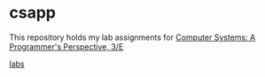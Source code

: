 # csapp

This repository holds my lab assignments for [Computer Systems: A Programmer's Perspective, 3/E][1]

[labs][2]

[1]:http://csapp.cs.cmu.edu/3e/home.html
[2]:http://csapp.cs.cmu.edu/3e/labs.html

